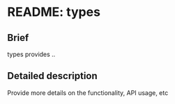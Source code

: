 # README: types

## Brief

types provides .. <one line description>

## Detailed description

Provide more details on the functionality, API usage, etc
